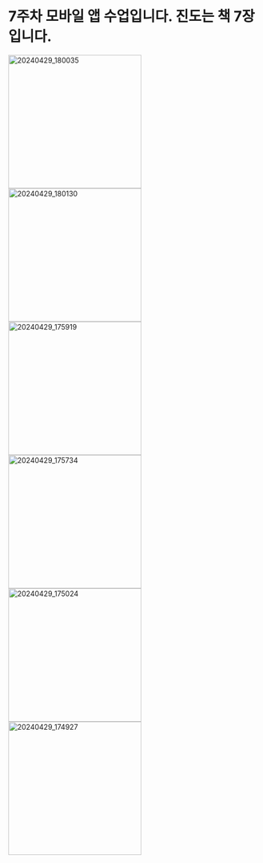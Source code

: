 # 7주차 모바일 앱 수업입니다. 진도는 책 7장입니다.

<img width="266" alt="20240429_180035" src="https://github.com/DOC518/Android/assets/58536317/c6808c7e-bcbb-4727-8f0f-2e2e22f3b9f6">
<img width="266" alt="20240429_180130" src="https://github.com/DOC518/Android/assets/58536317/e364db64-bed3-4586-96c2-31399ec50a35">
<img width="266" alt="20240429_175919" src="https://github.com/DOC518/Android/assets/58536317/f0ce379f-14a6-43fb-97b7-f566c1da367c">
<img width="266" alt="20240429_175734" src="https://github.com/DOC518/Android/assets/58536317/5c94f96a-1415-45eb-8fa4-3585bb7079a1">
<img width="266" alt="20240429_175024" src="https://github.com/DOC518/Android/assets/58536317/48dfc0a1-9273-43f7-8590-a5b6239ded60">
<img width="266" alt="20240429_174927" src="https://github.com/DOC518/Android/assets/58536317/381516e7-96d6-4e75-b30d-5fa445490e65">
